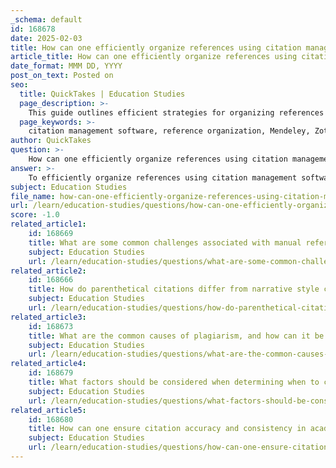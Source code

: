```yaml
---
_schema: default
id: 168678
date: 2025-02-03
title: How can one efficiently organize references using citation management software?
article_title: How can one efficiently organize references using citation management software?
date_format: MMM DD, YYYY
post_on_text: Posted on
seo:
  title: QuickTakes | Education Studies
  page_description: >-
    This guide outlines efficient strategies for organizing references using citation management software, highlighting tools, features, and best practices for researchers to enhance their academic writing process.
  page_keywords: >-
    citation management software, reference organization, Mendeley, Zotero, EndNote, RefWorks, importing references, notes and annotations, word processor integration, backup library, training workshops
author: QuickTakes
question: >-
    How can one efficiently organize references using citation management software?
answer: >-
    To efficiently organize references using citation management software, researchers can follow these steps:\n\n1. **Choose the Right Software**: Select a citation management tool that fits your needs. Popular options include Mendeley, Zotero, EndNote, and RefWorks. Each has unique features, so consider factors like ease of use, integration with word processors, and support for various citation styles (including APA).\n\n2. **Import References**: Most citation management software allows you to import references directly from databases, library catalogs, or websites. Look for options to import citations in bulk, which can save time. You can also manually add references if needed.\n\n3. **Organize References**: Use folders or tags to categorize your references based on topics, projects, or types of sources. This organization will make it easier to locate specific references later.\n\n4. **Utilize Notes and Annotations**: Many citation management tools allow you to add notes or annotations to your references. Use this feature to summarize key points or thoughts about each source, which can be helpful when writing your paper.\n\n5. **Integrate with Word Processors**: Take advantage of the integration features that many citation management tools offer with word processors like Microsoft Word or Google Docs. This allows you to insert in-text citations and generate a references page automatically, formatted according to your chosen style (e.g., APA).\n\n6. **Stay Updated**: Regularly update your citation library with new references as you conduct research. This practice ensures that you have the most current and relevant sources at your fingertips.\n\n7. **Backup Your Library**: Ensure that your citation library is backed up, either through the software’s cloud service or by exporting your references to a file. This step is crucial to prevent data loss.\n\n8. **Learn the Software**: Familiarize yourself with the features of your chosen citation management software. Many tools offer tutorials, user guides, or community forums that can help you maximize their capabilities.\n\n9. **Attend Workshops or Training**: If available, participate in workshops or training sessions on citation management software. These can provide valuable insights and tips on how to use the software effectively.\n\nBy following these steps, researchers can streamline their citation management process, reduce the likelihood of errors, and enhance their overall academic writing efficiency. This approach not only saves time but also helps maintain citation integrity and accuracy, which are essential in academic writing.
subject: Education Studies
file_name: how-can-one-efficiently-organize-references-using-citation-management-software.md
url: /learn/education-studies/questions/how-can-one-efficiently-organize-references-using-citation-management-software
score: -1.0
related_article1:
    id: 168669
    title: What are some common challenges associated with manual referencing, and how can they be addressed?
    subject: Education Studies
    url: /learn/education-studies/questions/what-are-some-common-challenges-associated-with-manual-referencing-and-how-can-they-be-addressed
related_article2:
    id: 168666
    title: How do parenthetical citations differ from narrative style citations in APA format?
    subject: Education Studies
    url: /learn/education-studies/questions/how-do-parenthetical-citations-differ-from-narrative-style-citations-in-apa-format
related_article3:
    id: 168673
    title: What are the common causes of plagiarism, and how can it be avoided?
    subject: Education Studies
    url: /learn/education-studies/questions/what-are-the-common-causes-of-plagiarism-and-how-can-it-be-avoided
related_article4:
    id: 168679
    title: What factors should be considered when determining when to cite a source?
    subject: Education Studies
    url: /learn/education-studies/questions/what-factors-should-be-considered-when-determining-when-to-cite-a-source
related_article5:
    id: 168680
    title: How can one ensure citation accuracy and consistency in academic writing?
    subject: Education Studies
    url: /learn/education-studies/questions/how-can-one-ensure-citation-accuracy-and-consistency-in-academic-writing
---
```


&nbsp;